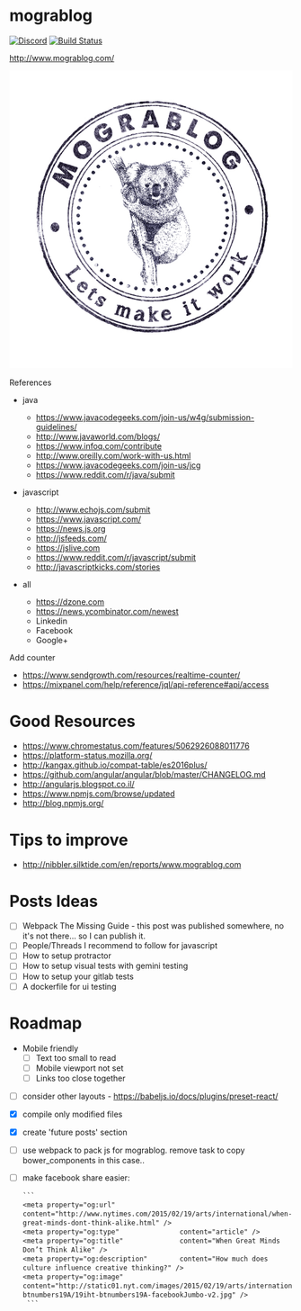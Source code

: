 # mograblog



[![Discord](https://img.shields.io/badge/Discord-Join%20Chat-7289da?logo=discord&logoColor=white)](https://discord.gg/5MPRhJnk)
[![Build Status](https://travis-ci.org/GuyMograbi/mograblog.svg?branch=master)](https://travis-ci.org/GuyMograbi/mograblog)

http://www.mograblog.com/

![Mograblog](src/style/images/logo_transparent.png)

References

 - java
    - https://www.javacodegeeks.com/join-us/w4g/submission-guidelines/
    - http://www.javaworld.com/blogs/
    - https://www.infoq.com/contribute
    - http://www.oreilly.com/work-with-us.html
    - https://www.javacodegeeks.com/join-us/jcg
    - https://www.reddit.com/r/java/submit

 - javascript
    - http://www.echojs.com/submit
    - https://www.javascript.com/
    - https://news.js.org
    - http://jsfeeds.com/
    - https://jslive.com
    - https://www.reddit.com/r/javascript/submit
    - http://javascriptkicks.com/stories
 - all
    - https://dzone.com
    - https://news.ycombinator.com/newest
    - Linkedin
    - Facebook
    - Google+



Add counter

 - https://www.sendgrowth.com/resources/realtime-counter/
 - https://mixpanel.com/help/reference/jql/api-reference#api/access

# Good Resources

 - https://www.chromestatus.com/features/5062926088011776
 - https://platform-status.mozilla.org/
 - http://kangax.github.io/compat-table/es2016plus/
 - https://github.com/angular/angular/blob/master/CHANGELOG.md
 - http://angularjs.blogspot.co.il/
 - https://www.npmjs.com/browse/updated
 - http://blog.npmjs.org/

# Tips to improve

 - http://nibbler.silktide.com/en/reports/www.mograblog.com

# Posts Ideas

 - [ ] Webpack The Missing Guide - this post was published somewhere, no it's not there... so I can publish it.
 - [ ] People/Threads I recommend to follow for javascript
 - [ ] How to setup protractor
 - [ ] How to setup visual tests with gemini testing
 - [ ] How to setup your gitlab tests
 - [ ] A dockerfile for ui testing

# Roadmap

 - Mobile friendly
   - [ ] Text too small to read
   - [ ] Mobile viewport not set
   - [ ] Links too close together
 - [ ] consider other layouts - https://babeljs.io/docs/plugins/preset-react/
 - [X] compile only modified files
 - [X] create 'future posts' section
 - [ ] use webpack to pack js for mograblog. remove task to copy bower_components in this case..
 - [ ] make facebook share easier:

       ```
       <meta property="og:url"                content="http://www.nytimes.com/2015/02/19/arts/international/when-great-minds-dont-think-alike.html" />
       <meta property="og:type"               content="article" />
       <meta property="og:title"              content="When Great Minds Don’t Think Alike" />
       <meta property="og:description"        content="How much does culture influence creative thinking?" />
       <meta property="og:image"              content="http://static01.nyt.com/images/2015/02/19/arts/international/19iht-btnumbers19A/19iht-btnumbers19A-facebookJumbo-v2.jpg" />
        ```
